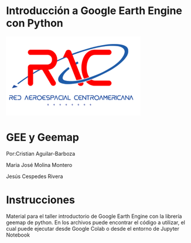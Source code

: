 # Introducción a Google Earth Engine con Python
<img src="RAC.png" />

<h1>GEE y Geemap</h1> 
<p>Por:Cristian Aguilar-Barboza</p> 
<p>Maria José Molina Montero<p>
<p> Jesús Cespedes Rivera<p> 
  
  <h1>Instrucciones</h1> 

<p> Material para el taller introductorio de Google Earth Engine con la librería geemap de python. En los archivos puede encontrar el código a utilizar, el cual puede ejecutar desde Google Colab o desde el entorno de Jupyter Notebook</p>




